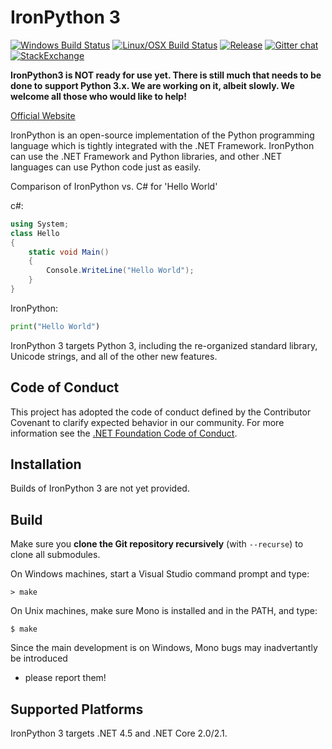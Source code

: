 IronPython 3
==============
[![Windows Build Status](https://ci.appveyor.com/api/projects/status/2g9hw68byv5ny14y?svg=true)](https://ci.appveyor.com/project/AlexEarl/ironpython3)
[![Linux/OSX Build Status](https://travis-ci.org/IronLanguages/ironpython3.svg?branch=master)](https://travis-ci.org/IronLanguages/ironpython3)
[![Release](https://img.shields.io/github/release/IronLanguages/ironpython3.svg)](https://github.com/IronLanguages/ironpython3/releases/latest)
[![Gitter chat](https://badges.gitter.im/IronLanguages/ironpython.svg)](https://gitter.im/IronLanguages/ironpython)
[![StackExchange](https://img.shields.io/stackexchange/stackoverflow/t/ironpython.svg)](http://stackoverflow.com/questions/tagged/ironpython)

**IronPython3 is NOT ready for use yet. There is still much that needs to be done to support Python 3.x. We are working on it, albeit slowly. We welcome all those who would like to help!**

[Official Website](http://ironpython.net)

IronPython is an open-source implementation of the Python programming language which is tightly integrated with the .NET Framework. IronPython can use the .NET Framework and Python libraries, and other .NET languages can use Python code just as easily.

Comparison of IronPython vs. C# for 'Hello World'

c#:

```cs
using System;
class Hello
{
    static void Main() 
    {
        Console.WriteLine("Hello World");
    }
}
```

IronPython:

```py
print("Hello World")
```

IronPython 3 targets Python 3, including the re-organized standard library, Unicode strings, and all of the other new features.

## Code of Conduct
This project has adopted the code of conduct defined by the Contributor Covenant to clarify expected behavior in our community.
For more information see the [.NET Foundation Code of Conduct](https://dotnetfoundation.org/code-of-conduct).

## Installation
Builds of IronPython 3 are not yet provided.

## Build
Make sure you **clone the Git repository recursively** (with `--recurse`) to clone all submodules.

On Windows machines, start a Visual Studio command prompt and type:

    > make
    
On Unix machines, make sure Mono is installed and in the PATH, and type:

    $ make

Since the main development is on Windows, Mono bugs may inadvertantly be introduced
- please report them!

## Supported Platforms
IronPython 3 targets .NET 4.5 and .NET Core 2.0/2.1.
